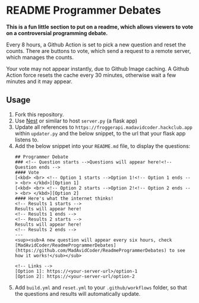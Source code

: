 # README Programmer Debates
**This is a fun little section to put on a readme, which allows viewers to vote on a controversial programming debate.**

Every 8 hours, a Github Action is set to pick a new question and reset the counts. There are buttons to vote, which send a request to a remote server, which manages the counts.

Your vote may not appear instantly, due to Github Image caching. A Github Action force resets the cache every 30 minutes, otherwise wait a few minutes and it may appear.

## Usage
1. Fork this repository.
2. Use [Nest](https://hackclub.app) or similar to host `server.py` (a flask app)
3. Update all references to `https://froggerapi.madavidcoder.hackclub.app` within `updater.py` and the below snippet, to the url that your flask app listens to.
4. Add the below snippet into your `README.md` file, to display the questions:
    ```
    ## Programmer Debate
    ### <!-- Question starts -->Questions will appear here!<!-- Question ends -->
    #### Vote
    [<kbd> <br> <!-- Option 1 starts -->Option 1!<!-- Option 1 ends --> <br> </kbd>][Option 1]
    [<kbd> <br> <!-- Option 2 starts -->Option 2!<!-- Option 2 ends --> <br> </kbd>][Option 2]
    #### Here's what the internet thinks!
    <!-- Results 1 starts -->
    Results will appear here!
    <!-- Results 1 ends -->
    <!-- Results 2 starts -->
    Results will appear here!
    <!-- Results 2 ends -->
    ---
    <sup><sub>A new question will appear every six hours, check [MadAvidCoder/ReadmeProgrammerDebates](https://github.com/MadAvidCoder/ReadmeProgrammerDebates) to see how it works!</sub></sub>

    <!-- Links -->
    [Option 1]: https://<your-server-url>/option-1
    [Option 2]: https://<your-server-url/option-2
    ```
5. Add `build.yml` and `reset.yml` to your `.github/workflows` folder, so that the questions and results will automatically update.